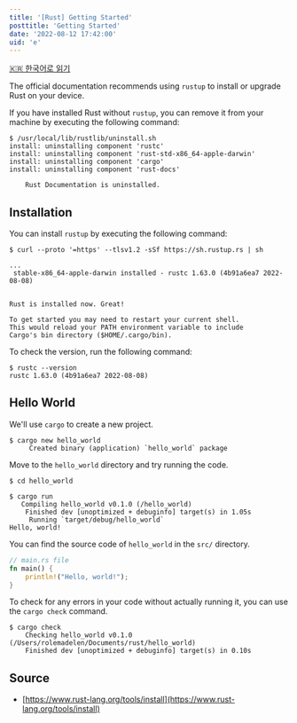 ```yaml
---
title: '[Rust] Getting Started'
posttitle: 'Getting Started'
date: '2022-08-12 17:42:00'
uid: 'e'
---
```


[🇰🇷 한국어로 읽기](../ko/e)

The official documentation recommends using `rustup` to install or upgrade Rust on your device.

If you have installed Rust without `rustup`, you can remove it from your machine by executing the following command:

```shell
$ /usr/local/lib/rustlib/uninstall.sh
install: uninstalling component 'rustc'
install: uninstalling component 'rust-std-x86_64-apple-darwin'
install: uninstalling component 'cargo'
install: uninstalling component 'rust-docs'

    Rust Documentation is uninstalled.
```

## Installation

You can install `rustup` by executing the following command:

```shell
$ curl --proto '=https' --tlsv1.2 -sSf https://sh.rustup.rs | sh

...
 stable-x86_64-apple-darwin installed - rustc 1.63.0 (4b91a6ea7 2022-08-08)


Rust is installed now. Great!

To get started you may need to restart your current shell.
This would reload your PATH environment variable to include
Cargo's bin directory ($HOME/.cargo/bin).
```

To check the version, run the following command:

```shell
$ rustc --version
rustc 1.63.0 (4b91a6ea7 2022-08-08)
```

## Hello World

We'll use `cargo` to create a new project.

```shell
$ cargo new hello_world
     Created binary (application) `hello_world` package
```

Move to the `hello_world` directory and try running the code.

```shell
$ cd hello_world

$ cargo run 
   Compiling hello_world v0.1.0 (/hello_world)
    Finished dev [unoptimized + debuginfo] target(s) in 1.05s
     Running `target/debug/hello_world`
Hello, world!
```

You can find the source code of `hello_world` in the `src/` directory.

```rust
// main.rs file
fn main() {
    println!("Hello, world!");
}
```

To check for any errors in your code without actually running it, you can use the `cargo check` command.

```shell
$ cargo check 
    Checking hello_world v0.1.0 (/Users/rolemadelen/Documents/rust/hello_world)
    Finished dev [unoptimized + debuginfo] target(s) in 0.10s
```

## Source

- [https://www.rust-lang.org/tools/install](https://www.rust-lang.org/tools/install)
